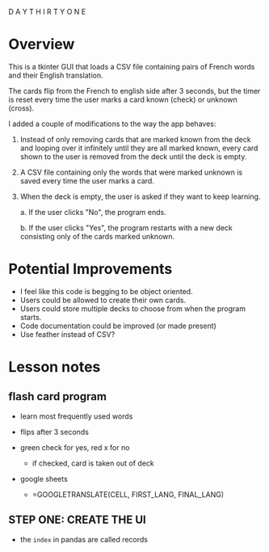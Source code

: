 D A Y T H I R T Y O N E

# Overview

This is a tkinter GUI that loads a CSV file containing pairs of French words
and their English translation.

The cards flip from the French to english side after 3 seconds, but the timer
is reset every time the user marks a card known (check) or unknown (cross).

I added a couple of modifications to the way
the app behaves:
1. Instead of only removing cards that are marked known from
the deck and looping over it infinitely until they are all marked known, 
every card shown to the user is removed from the deck until the deck is empty.
2. A CSV file containing only the words that were marked unknown is saved every time the user marks a card.
3. When the deck is empty, the user is asked if they want to keep learning.

   a. If the user clicks "No", the program ends.
   
   b. If the user clicks "Yes", the program restarts with a new deck consisting only of the cards marked unknown.

# Potential Improvements
* I feel like this code is begging to be object oriented.
* Users could be allowed to create their own cards.
* Users could store multiple decks to choose from when the program starts.
* Code documentation could be improved (or made present)
* Use feather instead of CSV?
# Lesson notes

## flash card program

* learn most frequently used words
* flips after 3 seconds
* green check for yes, red x for no
  * if checked, card is taken out of deck


* google sheets
  * =GOOGLETRANSLATE(CELL, FIRST_LANG, FINAL_LANG)

## STEP ONE: CREATE THE UI

* the `index` in pandas are called records
